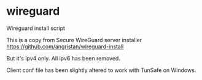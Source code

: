 # wireguard
Wireguard install script

This is a copy from Secure WireGuard server installer
https://github.com/angristan/wireguard-install

But it's ipv4 only. All ipv6 has been removed.

Client conf file has been slightly altered to work with TunSafe on Windows.
